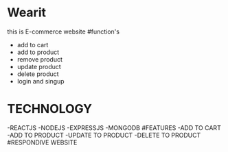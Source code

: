 # Wearit 
this is E-commerce website
#function's
 - add to cart
 - add to product
 - remove product
 - update product
 - delete product
 - login and singup

# TECHNOLOGY
-REACTJS
-NODEJS
-EXPRESSJS
-MONGODB
#FEATURES
-ADD TO CART 
-ADD TO PRODUCT
-UPDATE TO PRODUCT
-DELETE TO PRODUCT
#RESPONDIVE WEBSITE
